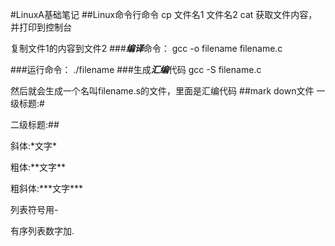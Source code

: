 #LinuxA基础笔记
##Linux命令行命令
cp 文件名1 文件名2
cat 获取文件内容，并打印到控制台

复制文件1的内容到文件2
###***编译***命令：
gcc -o filename filename.c

###运行命令：
./filename
###生成***汇编***代码
gcc -S filename.c

然后就会生成一个名叫filename.s的文件，里面是汇编代码
##mark down文件
一级标题:\#

二级标题:\##

斜体:\*文字\*

粗体:\*\*文字\*\*

粗斜体:\*\*\*文字\*\*\*

列表符号用-

有序列表数字加.